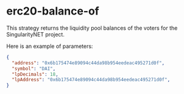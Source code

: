# erc20-balance-of

This strategy returns the liquidity pool balances of the voters for the SingularityNET project.

Here is an example of parameters:

```json
{
  "address": "0x6b175474e89094c44da98b954eedeac495271d0f",
  "symbol": "DAI",
  "lpDecimals": 18,
  "lpAddress": "0x6b175474e89094c44da98b954eedeac495271d0f",
}
```
